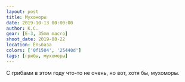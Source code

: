 ```yaml
---
layout: post
title: Мухоморы
date: 2019-10-13 00:00:00
author: К.С.
gear: [E-3, 35mm macro]
shoot_date: 2019-08-22
location: Ёльбаза
colors: ['0f1504', '25440d']
tags: [грибы, мухоморы]
---
```

С грибами в этом году что-то не очень, но вот, хотя бы, мухоморы.
